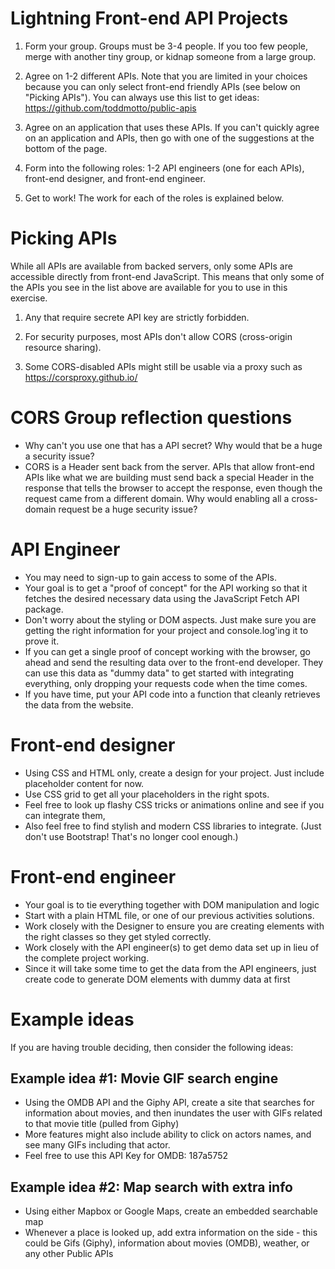 # Lightning Front-end API Projects

1. Form your group. Groups must be 3-4 people. If you too few people,
merge with another tiny group, or kidnap someone from a large group.

2. Agree on 1-2 different APIs. Note that you are limited in your
choices because you can only select front-end friendly APIs (see below
on "Picking APIs"). You can always use this list to get ideas:
https://github.com/toddmotto/public-apis

3. Agree on an application that uses these APIs. If you can't quickly
agree on an application and APIs, then go with one of the suggestions at
the bottom of the page.

4. Form into the following roles: 1-2 API engineers (one for each APIs),
front-end designer, and front-end engineer.

5. Get to work! The work for each of the roles is explained below.





# Picking APIs

While all APIs are available from backed servers, only some APIs are
accessible directly from front-end JavaScript. This means that only some
of the APIs you see in the list above are available for you to use in
this exercise.

1. Any that require secrete API key are strictly forbidden.

2. For security purposes, most APIs don't allow CORS (cross-origin
resource sharing).

3. Some CORS-disabled APIs might still be usable via a proxy such as
https://corsproxy.github.io/


# CORS Group reflection questions
- Why can't you use one that has a API secret? Why would that be a huge
  a security issue?
- CORS is a Header sent back from the server. APIs that allow front-end
  APIs like what we are building must send back a special Header in the
  response that tells the browser to accept the response, even though
  the request came from a different domain. Why would enabling all a
  cross-domain request be a huge security issue?



# API Engineer
- You may need to sign-up to gain access to some of the APIs.
- Your goal is to get a "proof of concept" for the API working so that
  it fetches the desired necessary data using the JavaScript Fetch API
  package.
- Don't worry about the styling or DOM aspects. Just make sure you are
  getting the right information for your project and console.log'ing it
  to prove it.
- If you can get a single proof of concept working with the browser, go
  ahead and send the resulting data over to the front-end developer.
  They can use this data as "dummy data" to get started with integrating
  everything, only dropping your requests code when the time comes.
- If you have time, put your API code into a function that cleanly
  retrieves the data from the website.




# Front-end designer
- Using CSS and HTML only, create a design for your project. Just
  include placeholder content for now.
- Use CSS grid to get all your placeholders in the right spots.
- Feel free to look up flashy CSS tricks or animations online and see
  if you can integrate them,
- Also feel free to find stylish and modern CSS libraries to integrate.
  (Just don't use Bootstrap! That's no longer cool enough.)



# Front-end engineer
- Your goal is to tie everything together with DOM manipulation and
  logic
- Start with a plain HTML file, or one of our previous activities
  solutions.
- Work closely with the Designer to ensure you are creating
  elements with the right classes so they get styled correctly.
- Work closely with the API engineer(s) to get demo data set up in lieu
  of the complete project working.
- Since it will take some time to get the data from the API engineers,
  just create code to generate DOM elements with dummy data at first






# Example ideas

If you are having trouble deciding, then consider the following ideas:

## Example idea #1: Movie GIF search engine

- Using the OMDB API and the Giphy API, create a site that searches for
  information about movies, and then inundates the user with GIFs related
  to that movie title (pulled from Giphy)
- More features might also include ability to click on actors names, and
  see many GIFs including that actor.
- Feel free to use this API Key for OMDB: 187a5752


## Example idea #2: Map search with extra info

- Using either Mapbox or Google Maps, create an embedded searchable map
- Whenever a place is looked up, add extra information on the side -
  this could be Gifs (Giphy), information about movies (OMDB), weather,
  or any other Public APIs

